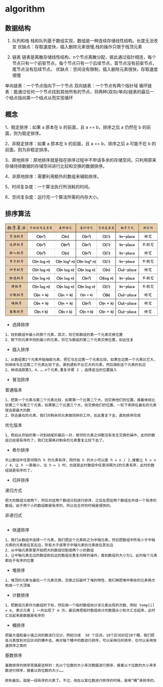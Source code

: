 # algorithm

## 数据结构

1. 队列和栈
栈和队列基于数组实现，数组是一种连续存储线性结构，长度无法改变
优缺点：存取速度快，插入删除元素很慢,栈的操作只限于栈顶元素

2. 链表
链表是离散存储线性结构，n个节点离散分配，彼此通过指针相连，每个节点只有一个前驱节点，每个节点只有一个后续节点，首节点没有前驱节点，尾节点没有后续节点。
优缺点：空间没有限制，插入删除元素很快，存取速度很慢

单向链表：一个节点指向下一个节点
双向链表：一个节点有两个指针域
循环链表：能通过任何一个节点找到其他所有的节点，将两种(双向/单向)链表的最后一个结点指向第一个结点从而实现循环

## 概念

1、稳定排序：如果 a 原本在 b 的前面，且 a == b，排序之后 a 仍然在 b 的前面，则为稳定排序。

2、非稳定排序：如果 a 原本在 b 的前面，且 a == b，排序之后 a 可能不在 b 的前面，则为非稳定排序。

3、原地排序：原地排序就是指在排序过程中不申请多余的存储空间，只利用原来存储待排数据的存储空间进行比较和交换的数据排序。

4、非原地排序：需要利用额外的数组来辅助排序。

5、时间复杂度：一个算法执行所消耗的时间。

6、空间复杂度：运行完一个算法所需的内存大小。


## 排序算法

![](images/640.webp)

- 选择排序
```
1、找到数组中最小的那个元素，其次，将它和数组的第一个元素交换位置
2、剩下的元素中找到最小的元素，将它与数组的第二个元素交换位置，如此往复
```
- 插入排序
```
1、从数组第2个元素开始抽取元素，把它与左边第一个元素比较，如果左边第一个元素比它大，则继续与左边第二个元素比较下去，直到遇到不比它大的元素，然后插到这个元素的右边
2、继续选取第3，4，….n个元素,重复步骤 2 ，选择适当的位置插入
```

- 冒泡排序
  
普通版本
```
1、把第一个元素与第二个元素比较，如果第一个比第二个大，则交换他们的位置。接着继续比较第二个与第三个元素，如果第二个比第三个大，则交换他们的位置。一轮下来排在最右的元素就会是最大的数
2、除去最右的元素，我们对剩余的元素做同样的工作，如此重复下去，直到排序完成
```
优化版本
```
1、假如从开始的第一对到结尾的最后一对，相邻的元素之间都没有发生交换的操作、此时的数组已经是有序的了，我们无需再对剩余的元素重复比较下去了。
```

- 希尔排序
```
先让数组中任意间隔为 h 的元素有序，刚开始 h 的大小可以是 h = n / 2,接着让 h = n / 4，让 h 一直缩小，当 h = 1 时，也就是此时数组中任意间隔为1的元素有序，此时的数组就是有序的了。
```

- 归并排序

递归方式
```
把大的数组分成两个，然后对这两个数组分别进行排序，之后在把这两个数组合并成一个有序的数组。由于两个小的数组都是有序的，所以在合并的时候是很快的。
```
非递归式
```

```

- 快速排序
```
1、我们从数组中选择一个元素，我们把这个元素称之为中轴元素，然后把数组中所有小于中轴元素的元素放在其左边，所有大于或等于中轴元素的元素放在其右边
2、从中轴元素那里开始把大的数组切割成两个小的数组
3、让中轴元素左边的数组和右边的数组也重复同样的操作，直到数组的大小为1，此时每个元素都处于有序的位置
```
- 堆排序
```
1、堆顶的元素与最后一个元素交换，交换之后破坏了堆的特性，我们再把堆中剩余的元素再次构成一个大顶堆
```

- 计数排序
```
1、把数组元素作为数组的下标，然后用一个临时数组统计该元素出现的次数，例如 temp[i] = m, 表示元素 i 一共出现了 m 次。最后再把临时数组统计的数据从小到大汇总起来，此时汇总起来是数据是有序的
```

- 桶排序
```
把最大值和最小值之间的数进行瓜分，例如分成  10 个区间，10个区间对应10个桶，我们把各元素放到对应区间的桶中去，再对每个桶中的数进行排序，可以采用归并排序，也可以采用快速排序之类的
```

基数排序
```
基数排序的排序思路是这样的：先以个位数的大小来对数据进行排序，接着以十位数的大小来多数进行排序，接着以百位数的大小……

排到最后，就是一组有序的元素了。不过，他在以某位数进行排序的时候，是用“桶”来排序的。
```
